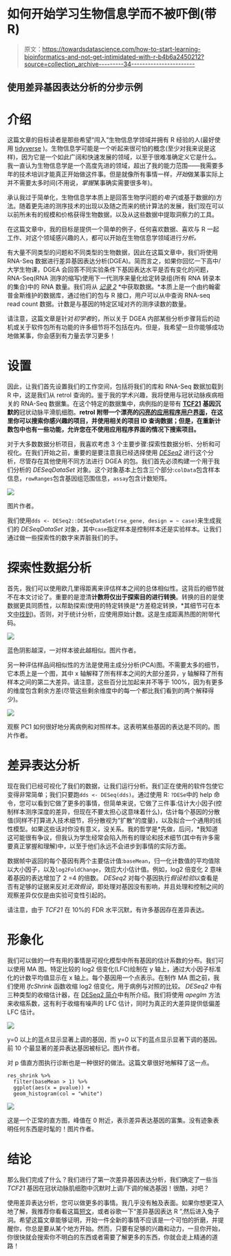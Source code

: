 # 如何开始学习生物信息学而不被吓倒(带 R)

> 原文：<https://towardsdatascience.com/how-to-start-learning-bioinformatics-and-not-get-intimidated-with-r-b4b6a2450212?source=collection_archive---------34----------------------->

## 使用差异基因表达分析的分步示例

# 介绍

这篇文章的目标读者是那些希望“闯入”生物信息学领域并拥有 R 经验的人(最好使用 [tidyverse](https://www.tidyverse.org) )。生物信息学可能是一个听起来很可怕的概念(至少对我来说是这样)，因为它是一个如此广阔和快速发展的领域，以至于很难准确定义它是什么。我一直认为生物信息学是一个高度先进的领域，超出了我的能力范围——我需要多年的技术培训才能真正开始做这件事。但是就像所有事情一样，*开始*做某事实际上并不需要太多时间(不用说，*掌握*某事确实需要很多年)。

承认我过于简单化，生物信息学本质上是回答生物学问题的*电子*(或基于数据的)方法。随着更先进的测序技术的出现以及随之而来的统计算法的发展，我们现在可以以前所未有的规模和价格获得生物数据，以及从这些数据中提取洞察力的工具。

在这篇文章中，我的目标是提供一个简单的例子，任何喜欢数据、喜欢与 R 一起工作、对这个领域感兴趣的人，都可以开始在生物信息学领域进行*分析。*

有大量不同类型的问题和不同类型的生物数据，因此在这篇文章中，我们将使用 RNA-Seq 数据进行差异基因表达分析(DGEA)。简而言之，如果你回忆一下高中/大学生物课，DGEA 会回答不同实验条件下基因表达水平是否有变化的问题，RNA-Seq(RNA 测序的缩写)使用下一代测序来量化给定转录组(所有 RNA 转录本的集合)中的 RNA 数量。我们将从 [*记录 2*](https://jhubiostatistics.shinyapps.io/recount/) *中获取数据。*本质上是一个由约翰霍普金斯维护的数据库，通过他们的包与 R 接口，用户可以从中查询 RNA-seq read count 数据。计数是与基因的特定区域对齐的测序读数的数量。

请注意，这篇文章是针对*初学者*的，所以关于 DGEA 内部某些分析步骤背后的动机或关于软件包所有功能的许多细节将不包括在内。但是，我希望一旦你能够成功地做某事，你会感到有力量去学习更多！

# 设置

因此，让我们首先设置我们的工作空间，包括将我们的库和 RNA-Seq 数据加载到 R 中，这是我们从 retrol 查询的。鉴于我的学术兴趣，我将使用与冠状动脉疾病相关的 RNA-Seq 数据集。在这个特定的数据集中，病例指的是带有 [**TCF21**](https://www-ncbi-nlm-nih-gov.ezp.lib.cam.ac.uk/pmc/articles/PMC4447275/) **基因沉默的**冠状动脉平滑肌细胞。**retrol 附带一个漂亮的[闪亮的应用程序用户界面](https://jhubiostatistics.shinyapps.io/recount/)，在这里你可以搜索你感兴趣的项目，并使用相关的项目 ID 查询数据；但是，在重新计数包中也有一些功能，允许您在不使用应用程序界面的情况下搜索项目。**

对于大多数数据分析项目，我喜欢考虑 3 个主要步骤:探索性数据分析、分析和可视化。在我们开始之前，重要的是要注意我已经选择使用 [*DESeq2*](https://www.bioconductor.org/packages/devel/workflows/vignettes/rnaseqGene/inst/doc/rnaseqGene.html#exploratory-analysis-and-visualization) 进行这个分析，尽管存在其他使用不同方法进行 DGEA 的包。我们首先必须构建一个用于我们分析的 *DESeqDataSet* 对象。这个对象基本上包含三个部分:`colData`包含样本信息，`rowRanges`包含基因组范围信息，`assay`包含计数矩阵。

![](img/663fc5b6e5a729b9ac31d5d4b9c85d6c.png)

图片作者。

我们使用`dds <- DESeq2::DESeqDataSet(rse_gene, design = ~ case)`来生成我们的 *DESeqDataSet* 对象，其中`case`指定样本是控制样本还是实验样本。让我们通过做一些探索性的数字来弄脏我们的手。

# 探索性数据分析

首先，我们可以使用欧几里得距离来评估样本之间的总体相似性。这背后的细节就不在本文讨论了。重要的是澄清**计数将仅出于探索目的进行转换**。转换的目的是使数据更具同质性，以帮助探索(使用的特定转换是*方差稳定转换，*其细节可在本文[中找到](http://academic.oup.com/bioinformatics/article/18/suppl_1/S96/231881))。否则，对于统计分析，应使用原始计数。这是生成距离热图的附带代码。

![](img/8240071decb5625d9e91744c98c3a699.png)

蓝色阴影越深，一对样本彼此越相似。图片作者。

另一种评估样品间相似性的方法是使用主成分分析(PCA)图。不需要太多的细节，它本质上是一个图，其中 x 轴解释了所有样本之间的大部分差异，y 轴解释了所有样本之间的第二大差异。请注意，这些百分比加起来并不等于 100%，因为有更多的维度包含剩余方差(尽管这些剩余维度中的每一个都比我们看到的两个解释得少)。

![](img/0123fe589a6f2c9130469f3a03f44f1c.png)

观察 PC1 如何很好地分离病例和对照样本。这表明某些基因的表达是不同的。图片作者。

# 差异表达分析

现在我们已经可视化了我们的数据，让我们运行分析。我们正在使用的软件包使它变得非常简单；我们只要跑`dds <- DESeq(dds)`。通过使用 R: `?DESe`中的 help 命令，您可以看到它做了更多的事情，但简单来说，它做了三件事:估计大小因子(控制样本测序深度的差异，但现在不要太担心这意味着什么)，估计每个基因的分散值(同样不打算进入技术细节，将分散视为“扩散”的度量)，以及拟合一个通用的线性模型。如果这些话对你没有意义，没关系。我的哲学是*先做，后问，*我知道这可能很有争议，但我认为学生经常会陷入所有的理论和技术细节(其中有许多需要真正掌握和理解)中，以至于他们永远不会进步到事情的实际方面。

数据帧中返回的每个基因有两个主要估计值:`baseMean`，归一化计数值的平均值除以大小因子，以及`log2FoldChange`，效应大小估计值。例如，log2 倍变化 2 意味着基因的表达增加了 2 =4 的倍数。 *DESeq2* 对每个基因执行*假设检验*以查看是否有足够的证据来反对*无效假设*，即处理对基因没有影响，并且处理和控制之间的观察差异仅仅是由实验可变性引起的。

请注意，由于 *TCF21* 在 10%的 FDR 水平沉默，有许多基因存在差异表达。

# 形象化

我们可以做的一件有用的事情是可视化模型中所有基因的估计系数的分布。我们可以使用 MA 图。特定比较的 log2 倍变化(LFC)绘制在 y 轴上，通过大小因子标准化的计数平均值显示在 x 轴上。每个基因用一个点表示。在制作 MA 图之前，我们使用 *lfcShrink* 函数收缩 log2 倍变化，用于病例与对照的比较。 *DESeq2* 中有三种类型的收缩估计器，在 [DESeq2 简介](https://bioconductor.org/packages/release/bioc/vignettes/DESeq2/inst/doc/DESeq2.html)中有所介绍。我们将使用 *apeglm* 方法来收缩系数，这有利于收缩有噪声的 LFC 估计，同时为真正的大差异提供低偏差 LFC 估计。

![](img/295ccb7ec0dca35ad7a5ab40685b727e.png)

y=0 以上的蓝点显示显著上调的基因，而 y=0 以下的蓝点显示显著下调的基因。前 10 个最显著的差异表达基因被标记。图片作者。

对 p 值直方图执行诊断也是一种很好的做法。这篇文章很好地解释了这一点。

```
res_shrink %>%
  filter(baseMean > 1) %>%
  ggplot(aes(x = pvalue)) + 
  geom_histogram(col = "white")
```

![](img/0eca181091cccadf79a0a4ac1ce7c9d3.png)

这是一个正常的直方图，峰值在 0 附近，表示差异表达基因的富集。没有迹象表明任何东西是时髦的！图片作者。

# 结论

那么我们完成了什么？我们进行了第一次差异基因表达分析，我们确定了一些当 *TCF21* 基因在冠状动脉肌细胞中沉默时上调/下调的候选基因！很酷，对吧？

使用差异表达分析，您可以做更多的事情。我几乎没有触及表面。如果你想更深入地了解，我推荐你看看这篇[短文](https://www.bioconductor.org/packages/devel/workflows/vignettes/rnaseqGene/inst/doc/rnaseqGene.html#exploratory-analysis-and-visualization)，或者谷歌一下“差异基因表达 R ”,然后进入兔子洞。希望这篇文章能够证明，开始一件全新的事情不应该是一个可怕的折磨，并提醒你，你总是要从某个地方开始。然而，只要有足够的兴趣和动力，一旦你开始，你很快就会搜索你不明白的东西或者需要了解更多的东西，你就会走上精通的道路！